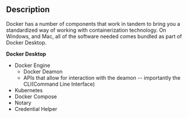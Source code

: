 ## Description

Docker has a number of components that work in tandem to bring you a standardized way of working with containerization technology. On Windows, and Mac, all of the software needed comes bundled as part of Docker Desktop.

**Docker Desktop** 
- Docker Engine
  - Docker Deamon
  - APIs that allow for interaction with the deamon -- importantly the CLI(Command Line Interface)
- Kubernetes
- Docker Compose
- Notary
- Credential Helper 